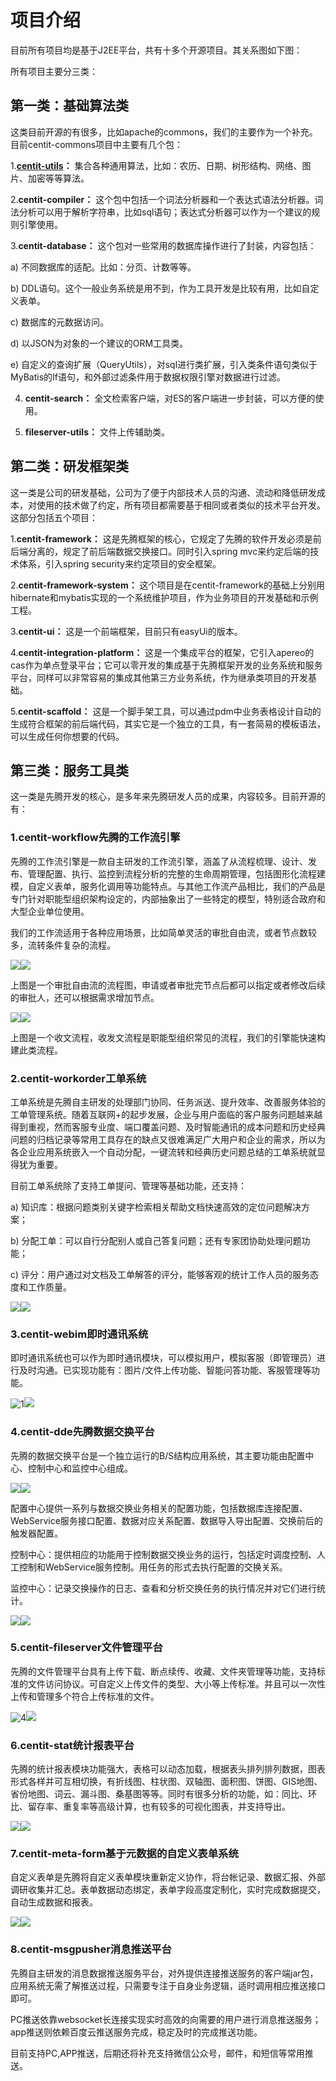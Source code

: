 # 项目介绍

  目前所有项目均是基于J2EE平台，共有十多个开源项目。其关系图如下图：
  
  所有项目主要分三类：

## 第一类：基础算法类

  这类目前开源的有很多，比如apache的commons，我们的主要作为一个补充。目前centit-commons项目中主要有几个包：

1.**[centit-utils](/centit-commons/centit-utils.md)：** 集合各种通用算法，比如：农历、日期、树形结构、网络、图片、加密等等算法。 

2.**centit-compiler：** 这个包中包括一个词法分析器和一个表达式语法分析器。词法分析可以用于解析字符串，比如sql语句；表达式分析器可以作为一个建议的规则引擎使用。

3.**centit-database：** 这个包对一些常用的数据库操作进行了封装，内容包括：

   a\) 不同数据库的适配。比如：分页、计数等等。

   b\) DDL语句。这个一般业务系统是用不到，作为工具开发是比较有用，比如自定义表单。

   c\) 数据库的元数据访问。

   d\) 以JSON为对象的一个建议的ORM工具类。

   e\) 自定义的查询扩展（QueryUtils），对sql进行类扩展，引入类条件语句类似于MyBatis的If语句，和外部过滤条件用于数据权限引擎对数据进行过滤。

4. **centit-search：** 全文检索客户端，对ES的客户端进一步封装，可以方便的使用。

5. **fileserver-utils：** 文件上传辅助类。

## 第二类：研发框架类

  这一类是公司的研发基础，公司为了便于内部技术人员的沟通、流动和降低研发成本，对使用的技术做了约定，所有项目都需要基于相同或者类似的技术平台开发。这部分包括五个项目：

1.**centit-framework：** 这是先腾框架的核心，它规定了先腾的软件开发必须是前后端分离的，规定了前后端数据交换接口。同时引入spring mvc来约定后端的技术体系，引入spring security来约定项目的安全框架。

2.**centit-framework-system：** 这个项目是在centit-framework的基础上分别用hibernate和mybatis实现的一个系统维护项目，作为业务项目的开发基础和示例工程。

3.**centit-ui：** 这是一个前端框架，目前只有easyUi的版本。

4.**centit-integration-platform：** 这是一个集成平台的框架，它引入apereo的cas作为单点登录平台；它可以零开发的集成基于先腾框架开发的业务系统和服务平台，同样可以非常容易的集成其他第三方业务系统，作为继承类项目的开发基础。

5.**centit-scaffold：** 这是一个脚手架工具，可以通过pdm中业务表格设计自动的生成符合框架的前后端代码，其实它是一个独立的工具，有一套简易的模板语法，可以生成任何你想要的代码。

## 第三类：服务工具类

  这一类是先腾开发的核心，是多年来先腾研发人员的成果，内容较多。目前开源的有：

### 1.centit-workflow先腾的工作流引擎

  先腾的工作流引擎是一款自主研发的工作流引擎，涵盖了从流程梳理、设计、发布、管理配置、执行、监控到流程分析的完整的生命周期管理，包括图形化流程建模，自定义表单，服务化调用等功能特点。与其他工作流产品相比，我们的产品是专门针对职能型组织架构设定的，内部抽象出了一些特定的模型，特别适合政府和大型企业单位使用。

  我们的工作流适用于各种应用场景，比如简单灵活的审批自由流，或者节点数较多，流转条件复杂的流程。

![](file:///C:\Users\codefan\AppData\Roaming\Local\Temp\msohtmlclip1\01\clip_image002.jpg)![](/assets/image1.png)

上图是一个审批自由流的流程图，申请或者审批完节点后都可以指定或者修改后续的审批人，还可以根据需求增加节点。

![](file:///C:\Users\codefan\AppData\Roaming\Local\Temp\msohtmlclip1\01\clip_image004.jpg)![](/assets/image2.png)

上图是一个收文流程，收发文流程是职能型组织常见的流程，我们的引擎能快速构建此类流程。

### 2.centit-workorder工单系统

  工单系统是先腾自主研发的处理部门协同、任务派送、提升效率、改善服务体验的工单管理系统。随着互联网+的起步发展，企业与用户面临的客户服务问题越来越得到重视，然而客服专业度、端口覆盖问题、及时智能通讯的成本问题和历史经典问题的归档记录等常用工具存在的缺点又很难满足广大用户和企业的需求，所以为各企业应用系统嵌入一个自动分配，一键流转和经典历史问题总结的工单系统就显得犹为重要。

  目前工单系统除了支持工单提问、管理等基础功能，还支持：

   a\) 知识库：根据问题类别关键字检索相关帮助文档快速高效的定位问题解决方案；

   b\) 分配工单：可以自行分配别人或自己答复问题；还有专家团协助处理问题功能；

   c\) 评分：用户通过对文档及工单解答的评分，能够客观的统计工作人员的服务态度和工作质量。

![](file:///C:\Users\codefan\AppData\Roaming\Local\Temp\msohtmlclip1\01\clip_image006.jpg)![](/assets/image3.png)

### 3.centit-webim即时通讯系统

  即时通讯系统也可以作为即时通讯模块，可以模拟用户，模拟客服（即管理员）进行及时沟通。已实现功能有：图片/文件上传功能、智能问答功能、客服管理等功能。

![](file:///C:\Users\codefan\AppData\Roaming\Local\Temp\msohtmlclip1\01\clip_image008.jpg "1")![](/assets/image4.jpeg)

### 4.centit-dde先腾数据交换平台

  先腾的数据交换平台是一个独立运行的B/S结构应用系统，其主要功能由配置中心、控制中心和监控中心组成。

![](file:///C:\Users\codefan\AppData\Roaming\Local\Temp\msohtmlclip1\01\clip_image010.jpg)![](/assets/image5.png)

  配置中心提供一系列与数据交换业务相关的配置功能，包括数据库连接配置、WebService服务接口配置、数据对应关系配置、数据导入导出配置、交换前后的触发器配置。

  控制中心：提供相应的功能用于控制数据交换业务的运行，包括定时调度控制、人工控制和WebService服务控制。用任务的形式去执行配置的交换关系。

  监控中心：记录交换操作的日志、查看和分析交换任务的执行情况并对它们进行统计。

![](file:///C:\Users\codefan\AppData\Roaming\Local\Temp\msohtmlclip1\01\clip_image012.jpg)![](/assets/image6.png)

### 5.centit-fileserver文件管理平台

  先腾的文件管理平台具有上传下载、断点续传、收藏、文件夹管理等功能，支持标准的文件访问协议。可自定义上传文件的类型、大小等上传标准。并且可以一次性上传和管理多个符合上传标准的文件。

![](file:///C:\Users\codefan\AppData\Roaming\Local\Temp\msohtmlclip1\01\clip_image014.jpg "4")![](/assets/image7.jpeg)

### 6.centit-stat统计报表平台

  先腾的统计报表模块功能强大，表格可以动态加载，根据表头排列排列数据，图表形式各样并可互相切换，有折线图、柱状图、双轴图、面积图、饼图、GIS地图、省份地图、词云、漏斗图、桑基图等等。同时有很多分析的功能，如：同比、环比、留存率、重复率等高级计算，也有较多的可视化图表，并支持导出。

![](file:///C:\Users\codefan\AppData\Roaming\Local\Temp\msohtmlclip1\01\clip_image016.jpg)![](/assets/image8.png)

### 7.centit-meta-form基于元数据的自定义表单系统

  自定义表单是先腾将自定义表单模块重新定义协作，将台帐记录、数据汇报、外部调研收集并汇总。表单数据动态绑定，表单字段高度定制化，实时完成数据提交，自动生成数据和报表。

![](file:///C:\Users\codefan\AppData\Roaming\Local\Temp\msohtmlclip1\01\clip_image018.jpg)![](/assets/image9.png)

### 8.centit-msgpusher消息推送平台

  先腾自主研发的消息数据推送服务平台，对外提供连接推送服务的客户端jar包，应用系统无需了解推送过程，只需要专注于自身业务逻辑，适时调用相应推送接口即可。

PC推送依靠websocket长连接实现实时高效的向需要的用户进行消息推送服务；app推送则依赖百度云推送服务完成，稳定及时的完成推送功能。

目前支持PC,APP推送，后期还将补充支持微信公众号，邮件，和短信等常用推送。






